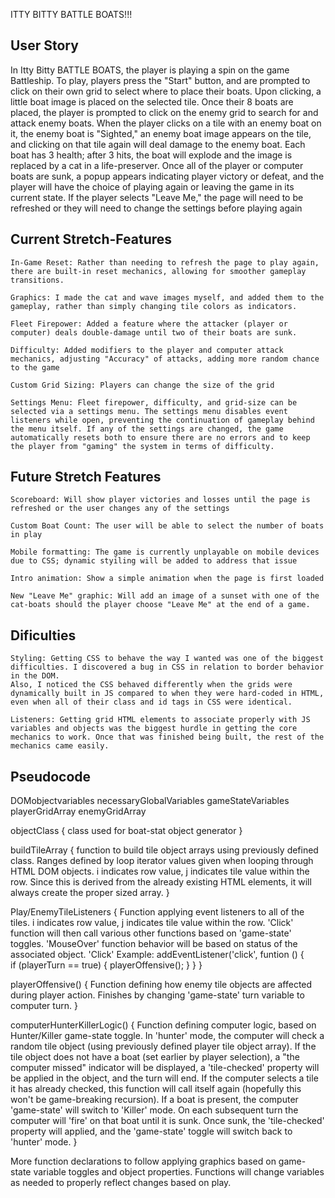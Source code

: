 ITTY BITTY BATTLE BOATS!!!

## User Story

In Itty Bitty BATTLE BOATS, the player is playing a spin on the game Battleship. To play, players press the "Start" button, and are prompted to click on their own grid to select where to place their boats. Upon clicking, a little boat image is placed on the selected tile. Once their 8 boats are placed, the player is prompted to click on the enemy grid to search for and attack enemy boats. When the player clicks on a tile with an enemy boat on it, the enemy boat is "Sighted," an enemy boat image appears on the tile, and clicking on that tile again will deal damage to the enemy boat. Each boat has 3 health; after 3 hits, the boat will explode and the image is replaced by a cat in a life-preserver. Once all of the player or computer boats are sunk, a popup appears indicating player victory or defeat, and the player will have the choice of playing again or leaving the game in its current state. If the player selects "Leave Me," the page will need to be refreshed or they will need to change the settings before playing again

## Current Stretch-Features

    In-Game Reset: Rather than needing to refresh the page to play again, there are built-in reset mechanics, allowing for smoother gameplay transitions.

    Graphics: I made the cat and wave images myself, and added them to the gameplay, rather than simply changing tile colors as indicators.

    Fleet Firepower: Added a feature where the attacker (player or computer) deals double-damage until two of their boats are sunk.

    Difficulty: Added modifiers to the player and computer attack mechanics, adjusting "Accuracy" of attacks, adding more random chance to the game

    Custom Grid Sizing: Players can change the size of the grid

    Settings Menu: Fleet firepower, difficulty, and grid-size can be selected via a settings menu. The settings menu disables event listeners while open, preventing the continuation of gameplay behind the menu itself. If any of the settings are changed, the game automatically resets both to ensure there are no errors and to keep the player from "gaming" the system in terms of difficulty.


## Future Stretch Features
    
    Scoreboard: Will show player victories and losses until the page is refreshed or the user changes any of the settings

    Custom Boat Count: The user will be able to select the number of boats in play

    Mobile formatting: The game is currently unplayable on mobile devices due to CSS; dynamic styiling will be added to address that issue

    Intro animation: Show a simple animation when the page is first loaded

    New "Leave Me" graphic: Will add an image of a sunset with one of the cat-boats should the player choose "Leave Me" at the end of a game.

## Dificulties
    
    Styling: Getting CSS to behave the way I wanted was one of the biggest difficulties. I discovered a bug in CSS in relation to border behavior in the DOM.
    Also, I noticed the CSS behaved differently when the grids were dynamically built in JS compared to when they were hard-coded in HTML, even when all of their class and id tags in CSS were identical.

    Listeners: Getting grid HTML elements to associate properly with JS variables and objects was the biggest hurdle in getting the core mechanics to work. Once that was finished being built, the rest of the mechanics came easily.


## Pseudocode

DOMobjectvariables
necessaryGlobalVariables
gameStateVariables
playerGridArray
enemyGridArray

objectClass {
    class used for boat-stat object generator
}

buildTileArray {
    function to build tile object arrays using previously defined class. Ranges defined by loop iterator values given when looping through HTML DOM objects.  i indicates row value, j indicates tile value within the row. Since this is derived from the already existing HTML elements, it will always create the proper sized array.
}


Play/EnemyTileListeners {
    Function applying event listeners to all of the tiles. i indicates row value, j indicates tile value within the row. 'Click' function will then call various other functions based on 'game-state' toggles. 'MouseOver' function behavior will be based on status of the associated object. 'Click' Example:
    addEventListener('click', funtion () {    
        if (playerTurn == true) {
            playerOffensive();
        }
    }
}


playerOffensive() {
    Function defining how enemy tile objects are affected during player action. Finishes by changing 'game-state' turn variable to computer turn.
}

computerHunterKillerLogic() {
    Function defining computer logic, based on Hunter/Killer game-state toggle. In 'hunter' mode, the computer will check a random tile object (using previously defined player tile object array). If the tile object does not have a boat (set earlier by player selection), a "the computer missed" indicator will be displayed, a 'tile-checked' property will be applied in the object, and the turn will end. If the computer selects a tile it has already checked, this function will call itself again (hopefully this won't be game-breaking recursion). If a boat is present, the computer 'game-state' will switch to 'Killer' mode. On each subsequent turn the computer will 'fire' on that boat until it is sunk. Once sunk, the 'tile-checked' property will applied, and the 'game-state' toggle will switch back to 'hunter' mode.
}

More function declarations to follow applying graphics based on game-state variable toggles and object properties. Functions will change variables as needed to properly reflect changes based on play.